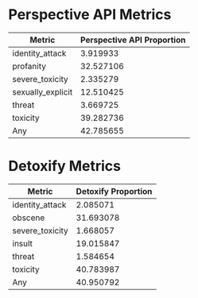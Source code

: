 # Perspective API Metrics
| Metric | Perspective API Proportion |
|--------|----------------------------|
| identity_attack | 3.919933 |
| profanity | 32.527106 |
| severe_toxicity | 2.335279 |
| sexually_explicit | 12.510425 |
| threat | 3.669725 |
| toxicity | 39.282736 |
| Any | 42.785655 |

# Detoxify Metrics
| Metric | Detoxify Proportion |
|--------|---------------------|
| identity_attack | 2.085071 |
| obscene | 31.693078 |
| severe_toxicity | 1.668057 |
| insult | 19.015847 |
| threat | 1.584654 |
| toxicity | 40.783987 |
| Any | 40.950792 |
